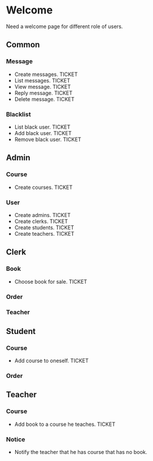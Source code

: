 Welcome
=======
Need a welcome page for different role of users.

Common
------

### Message ###

- Create messages. TICKET
- List messages. TICKET
- View message. TICKET
- Reply message. TICKET
- Delete message. TICKET

### Blacklist ###

- List black user. TICKET
- Add black user. TICKET
- Remove black user. TICKET

Admin
-----

### Course ###

- Create courses. TICKET

### User ###

- Create admins. TICKET
- Create clerks. TICKET
- Create students. TICKET
- Create teachers. TICKET

Clerk
-----

### Book ###

- Choose book for sale. TICKET

### Order ###

### Teacher ###

Student
-------

### Course ###

- Add course to oneself. TICKET

### Order ###

Teacher
-------

### Course ###

- Add book to a course he teaches. TICKET

### Notice ###

- Notify the teacher that he has course that has no book.
